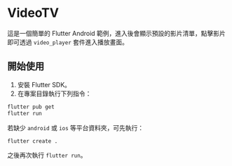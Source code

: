 # VideoTV

這是一個簡單的 Flutter Android 範例，進入後會顯示預設的影片清單，點擊影片即可透過 `video_player` 套件進入播放畫面。

## 開始使用

1. 安裝 Flutter SDK。
2. 在專案目錄執行下列指令：

```bash
flutter pub get
flutter run
```

若缺少 `android` 或 `ios` 等平台資料夾，可先執行：

```bash
flutter create .
```

之後再次執行 `flutter run`。
